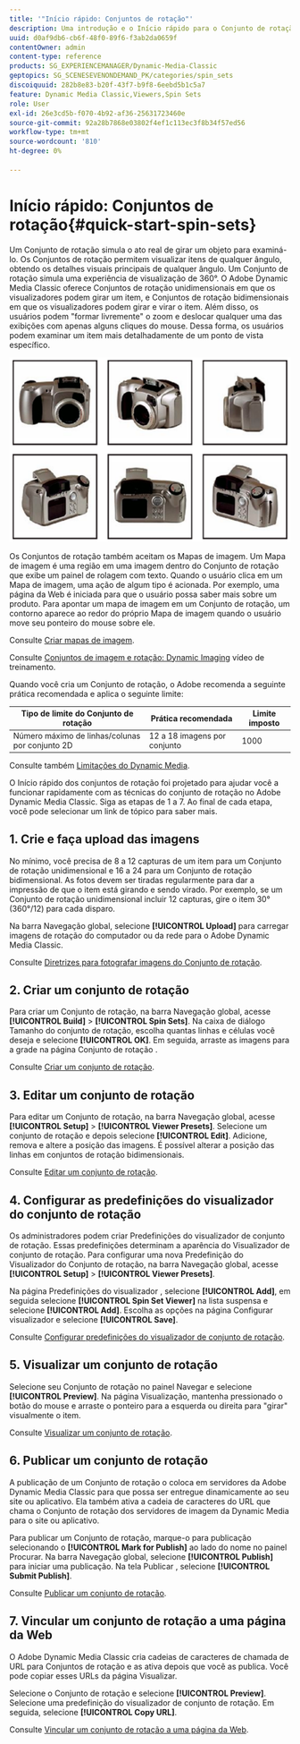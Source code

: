 ```yaml
---
title: '"Início rápido: Conjuntos de rotação"'
description: Uma introdução e o Início rápido para o Conjunto de rotação para ajudá-lo a ativar e executar rapidamente no Adobe Dynamic Media Classic.
uuid: d0af9db6-cb6f-48f0-89f6-f3ab2da0659f
contentOwner: admin
content-type: reference
products: SG_EXPERIENCEMANAGER/Dynamic-Media-Classic
geptopics: SG_SCENESEVENONDEMAND_PK/categories/spin_sets
discoiquuid: 282b8e83-b20f-43f7-b9f8-6eebd5b1c5a7
feature: Dynamic Media Classic,Viewers,Spin Sets
role: User
exl-id: 26e3cd5b-f070-4b92-af36-25631723460e
source-git-commit: 92a28b7868e03802f4ef1c113ec3f8b34f57ed56
workflow-type: tm+mt
source-wordcount: '810'
ht-degree: 0%

---
```


# Início rápido: Conjuntos de rotação{#quick-start-spin-sets}

Um Conjunto de rotação simula o ato real de girar um objeto para examiná-lo. Os Conjuntos de rotação permitem visualizar itens de qualquer ângulo, obtendo os detalhes visuais principais de qualquer ângulo. Um Conjunto de rotação simula uma experiência de visualização de 360°. O Adobe Dynamic Media Classic oferece Conjuntos de rotação unidimensionais em que os visualizadores podem girar um item, e Conjuntos de rotação bidimensionais em que os visualizadores podem girar e virar o item. Além disso, os usuários podem &quot;formar livremente&quot; o zoom e deslocar qualquer uma das exibições com apenas alguns cliques do mouse. Dessa forma, os usuários podem examinar um item mais detalhadamente de um ponto de vista específico.

![Imagens para um conjunto de rotação.](/help/assets/spin_set.png)

Os Conjuntos de rotação também aceitam os Mapas de imagem. Um Mapa de imagem é uma região em uma imagem dentro do Conjunto de rotação que exibe um painel de rolagem com texto. Quando o usuário clica em um Mapa de imagem, uma ação de algum tipo é acionada. Por exemplo, uma página da Web é iniciada para que o usuário possa saber mais sobre um produto. Para apontar um mapa de imagem em um Conjunto de rotação, um contorno aparece ao redor do próprio Mapa de imagem quando o usuário move seu ponteiro do mouse sobre ele.

Consulte [Criar mapas de imagem](creating-image-maps.md).

Consulte [Conjuntos de imagem e rotação: Dynamic Imaging](https://s7d5.scene7.com/s7viewers/html5/VideoViewer.html?videoserverurl=https://s7d5.scene7.com/is/content/&amp;emailurl=https://s7d5.scene7.com/s7/emailFriend&amp;serverUrl=https://s7d5.scene7.com/is/image/&amp;config=Scene7SharedAssets/Universal_HTML5_Video&amp;contenturl=https://s7d5.scene7.com/skins/&amp;asset=S7tutorials/556_Image%20&amp;%20Spin%20Sets_converted%20renamed_Dynamic%20Imaging-AVS) vídeo de treinamento.

Quando você cria um Conjunto de rotação, o Adobe recomenda a seguinte prática recomendada e aplica o seguinte limite:

| Tipo de limite do Conjunto de rotação | Prática recomendada | Limite imposto |
| --- | --- | --- |
| Número máximo de linhas/colunas por conjunto 2D | 12 a 18 imagens por conjunto | 1000 |

Consulte também [Limitações do Dynamic Media](/help/limitations.md).

O Início rápido dos conjuntos de rotação foi projetado para ajudar você a funcionar rapidamente com as técnicas do conjunto de rotação no Adobe Dynamic Media Classic. Siga as etapas de 1 a 7. Ao final de cada etapa, você pode selecionar um link de tópico para saber mais.

## 1. Crie e faça upload das imagens

No mínimo, você precisa de 8 a 12 capturas de um item para um Conjunto de rotação unidimensional e 16 a 24 para um Conjunto de rotação bidimensional. As fotos devem ser tiradas regularmente para dar a impressão de que o item está girando e sendo virado. Por exemplo, se um Conjunto de rotação unidimensional incluir 12 capturas, gire o item 30° (360°/12) para cada disparo.

Na barra Navegação global, selecione **[!UICONTROL Upload]** para carregar imagens de rotação do computador ou da rede para o Adobe Dynamic Media Classic.

Consulte [Diretrizes para fotografar imagens do Conjunto de rotação](creating-spin-set.md#guidelines-for-shooting-spin-set-images).

## 2. Criar um conjunto de rotação

Para criar um Conjunto de rotação, na barra Navegação global, acesse **[!UICONTROL Build]** > **[!UICONTROL Spin Sets]**. Na caixa de diálogo Tamanho do conjunto de rotação, escolha quantas linhas e células você deseja e selecione **[!UICONTROL OK]**. Em seguida, arraste as imagens para a grade na página Conjunto de rotação .

Consulte [Criar um conjunto de rotação](creating-spin-set.md#creating-a-spin-set).

## 3. Editar um conjunto de rotação

Para editar um Conjunto de rotação, na barra Navegação global, acesse **[!UICONTROL Setup]** > **[!UICONTROL Viewer Presets]**. Selecione um conjunto de rotação e depois selecione **[!UICONTROL Edit]**. Adicione, remova e altere a posição das imagens. É possível alterar a posição das linhas em conjuntos de rotação bidimensionais.

Consulte [Editar um conjunto de rotação](creating-spin-set.md#editing-a-spin-set).

## 4. Configurar as predefinições do visualizador do conjunto de rotação

Os administradores podem criar Predefinições do visualizador de conjunto de rotação. Essas predefinições determinam a aparência do Visualizador de conjunto de rotação. Para configurar uma nova Predefinição do Visualizador do Conjunto de rotação, na barra Navegação global, acesse **[!UICONTROL Setup]** > **[!UICONTROL Viewer Presets]**.

Na página Predefinições do visualizador , selecione **[!UICONTROL Add]**, em seguida selecione **[!UICONTROL Spin Set Viewer]** na lista suspensa e selecione **[!UICONTROL Add]**. Escolha as opções na página Configurar visualizador e selecione **[!UICONTROL Save]**.

Consulte [Configurar predefinições do visualizador de conjunto de rotação](setting-spin-set-viewer-presets.md#setting-up-spin-set-viewer-presets).

## 5. Visualizar um conjunto de rotação

Selecione seu Conjunto de rotação no painel Navegar e selecione **[!UICONTROL Preview]**. Na página Visualização, mantenha pressionado o botão do mouse e arraste o ponteiro para a esquerda ou direita para &quot;girar&quot; visualmente o item.

Consulte [Visualizar um conjunto de rotação](previewing-spin-set.md#previewing-a-spin-set).

## 6. Publicar um conjunto de rotação

A publicação de um Conjunto de rotação o coloca em servidores da Adobe Dynamic Media Classic para que possa ser entregue dinamicamente ao seu site ou aplicativo. Ela também ativa a cadeia de caracteres do URL que chama o Conjunto de rotação dos servidores de imagem da Dynamic Media para o site ou aplicativo.

Para publicar um Conjunto de rotação, marque-o para publicação selecionando o **[!UICONTROL Mark for Publish]** ao lado do nome no painel Procurar. Na barra Navegação global, selecione **[!UICONTROL Publish]** para iniciar uma publicação. Na tela Publicar , selecione **[!UICONTROL Submit Publish]**.

Consulte [Publicar um conjunto de rotação](publishing-spin-set.md#publishing-a-spin-set).

## 7. Vincular um conjunto de rotação a uma página da Web

O Adobe Dynamic Media Classic cria cadeias de caracteres de chamada de URL para Conjuntos de rotação e as ativa depois que você as publica. Você pode copiar esses URLs da página Visualizar.

Selecione o Conjunto de rotação e selecione **[!UICONTROL Preview]**. Selecione uma predefinição do visualizador de conjunto de rotação. Em seguida, selecione **[!UICONTROL Copy URL]**.

Consulte [Vincular um conjunto de rotação a uma página da Web](linking-spin-set-web-page.md#linking-a-spin-set-to-a-web-page).
